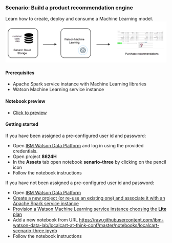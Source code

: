 ### Scenario: Build a product recommendation engine

Learn how to create, deploy and consume a Machine Learning model. 
![scenario_3](https://raw.githubusercontent.com/ibm-watson-data-lab/localcart-at-think-conf/master/images/scenario_3.png)

#### Prerequisites
 * Apache Spark service instance with Machine Learning libraries
 * Watson Machine Learning service instance

#### Notebook preview

 * [Click to preview]()
 
#### Getting started

If you have been assigned a pre-configured user id and password:
 * Open [IBM Watson Data Platform](https://dataplatform.ibm.com/projects?context=analytics) and log in using the provided credentials.
 * Open project **8624H**
 * In the **Assets** tab open notebook **senario-three** by clicking on the pencil icon
 * Follow the notebook instructions

If you have not been assigned a pre-configured user id and password:

 * Open [IBM Watson Data Platform](http://datascience.ibm.com/analytics)
 * [Create a new project (or re-use an existing one) and associate it with an Apache Spark service instance](https://dataplatform.ibm.com/projects?context=analytics)
 * [Provision a Watson Machine Learning service instance choosing the **Lite** plan](https://dataplatform.ibm.com/data/discovery?target=compute-services&context=analytics)
 * Add a new notebook from URL https://raw.githubusercontent.com/ibm-watson-data-lab/localcart-at-think-conf/master/notebooks/localcart-scenario-three.ipynb
 * Follow the notebook instructions
